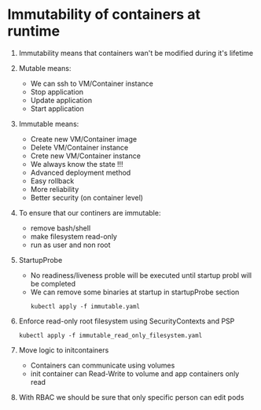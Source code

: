 # Immutability of containers at runtime

1. Immutability means that containers wan't be modified during it's lifetime

1. Mutable means:
    * We can ssh to VM/Container instance
    * Stop application
    * Update application
    * Start application

1. Immutable means:
    * Create new VM/Container image
    * Delete VM/Container instance
    * Crete new VM/Container instance
    * We always know the state !!!
    * Advanced deployment method
    * Easy rollback
    * More reliability
    * Better security (on container level)

1. To ensure that our continers are immutable:
    * remove bash/shell
    * make filesystem read-only
    * run as user and non root

1. StartupProbe
    * No readiness/liveness proble will be executed until startup probl will be completed
    * We can remove some binaries at startup in startupProbe section
        ```
        kubectl apply -f immutable.yaml
        ```

1. Enforce read-only root filesystem using SecurityContexts and PSP
    ```
    kubectl apply -f immutable_read_only_filesystem.yaml
    ```
1. Move logic to initcontainers
    * Containers can communicate using volumes
    * init container can Read-Write to volume and app containers only read

1. With RBAC we should be sure that only specific person can edit pods
